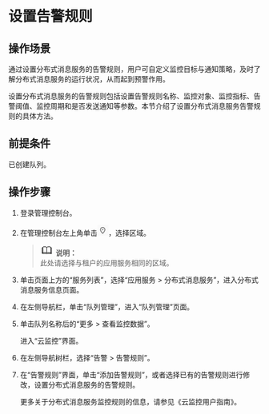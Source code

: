 # 设置告警规则<a name="dms-ug-180524001"></a>

## 操作场景<a name="section2938669717629"></a>

通过设置分布式消息服务的告警规则，用户可自定义监控目标与通知策略，及时了解分布式消息服务的运行状况，从而起到预警作用。

设置分布式消息服务的告警规则包括设置告警规则名称、监控对象、监控指标、告警阈值、监控周期和是否发送通知等参数。本节介绍了设置分布式消息服务告警规则的具体方法。

## 前提条件<a name="section2862447517827"></a>

已创建队列。

## 操作步骤<a name="section1759104141720"></a>

1.  登录管理控制台。
2.  在管理控制台左上角单击![](figures/icon-region.png)，选择区域。

    >![](public_sys-resources/icon-note.gif) **说明：**   
    >此处请选择与租户的应用服务相同的区域。  

3.  单击页面上方的“服务列表”，选择“应用服务 \> 分布式消息服务”，进入分布式消息服务信息页面。
4.  在左侧导航栏，单击“队列管理”，进入“队列管理”页面。
5.  单击队列名称后的“更多 \> 查看监控数据”。

    进入“云监控”界面。

6.  在左侧导航树栏，选择“告警 \> 告警规则”。
7.  在“告警规则”界面，单击“添加告警规则”，或者选择已有的告警规则进行修改，设置分布式消息服务的告警规则。

    更多关于分布式消息服务监控规则的信息，请参见《云监控用户指南》。


